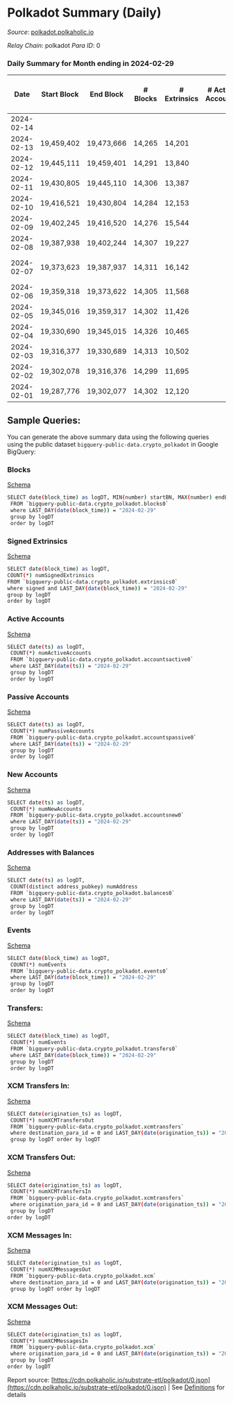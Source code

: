 # Polkadot Summary (Daily)

_Source_: [polkadot.polkaholic.io](https://polkadot.polkaholic.io)

*Relay Chain*: polkadot
*Para ID*: 0



### Daily Summary for Month ending in 2024-02-29


| Date    | Start Block | End Block | # Blocks | # Extrinsics | # Active Accounts | # Passive Accounts | # New Accounts | # Addresses | # Events  | # Transfers ($USD) | # XCM Transfers In ($USD) | # XCM Transfers Out ($USD) | # XCM In | # XCM Out | Issues |
|---------|-------------|-----------|----------|--------------|-------------------|--------------------|----------------|-------------|-----------|--------------------|---------------------------|----------------------------|----------|-----------|--------|
| 2024-02-14 |  |  |  |  |  |  |  |  |  |   |   |   |  |  |  |
| 2024-02-13 | 19,459,402 | 19,473,666 | 14,265 | 14,201 |  |  |  | 1,264,287 | 805,259 | 12,950 ($439.22) |   |   |  |  |  |
| 2024-02-12 | 19,445,111 | 19,459,401 | 14,291 | 13,840 |  |  |  | 1,263,279 | 790,746 | 13,132 ($414.03) |   |   |  |  |  |
| 2024-02-11 | 19,430,805 | 19,445,110 | 14,306 | 13,387 |  |  |  | 1,262,589 | 812,405 | 12,177 ($175,079.14) |   |   |  |  |  |
| 2024-02-10 | 19,416,521 | 19,430,804 | 14,284 | 12,153 |  |  |  | 1,261,855 | 783,410 | 11,336  |   |   |  |  |  |
| 2024-02-09 | 19,402,245 | 19,416,520 | 14,276 | 15,544 |  |  |  | 1,261,083 | 815,864 | 14,691 ($846,109.04) |   |   |  |  |  |
| 2024-02-08 | 19,387,938 | 19,402,244 | 14,307 | 19,227 |  |  |  | 1,261,750 | 829,264 | 13,071 ($25,237.22) |   |   |  |  |  |
| 2024-02-07 | 19,373,623 | 19,387,937 | 14,311 | 16,142 |  |  |  | 1,260,740 | 821,359 | 11,230 ($1,087,535.06) |   |   |  |  | 4 missing (0.03%) |
| 2024-02-06 | 19,359,318 | 19,373,622 | 14,305 | 11,568 |  |  |  | 1,260,057 | 783,028 | 10,644 ($1,262.96) |   |   |  |  |  |
| 2024-02-05 | 19,345,016 | 19,359,317 | 14,302 | 11,426 |  |  |  | 1,259,349 | 779,255 | 11,085  |   | 466 ($146.96) |  |  |  |
| 2024-02-04 | 19,330,690 | 19,345,015 | 14,326 | 10,465 |  |  |  | 1,258,755 | 766,831 | 9,794 ($13,812,846.97) |   | 460 ($28,021.06) |  |  |  |
| 2024-02-03 | 19,316,377 | 19,330,689 | 14,313 | 10,502 |  |  |  | 1,258,113 | 769,811 | 10,478 ($23,501,383.36) |   | 648 ($314,504.31) | 412 | 612 |  |
| 2024-02-02 | 19,302,078 | 19,316,376 | 14,299 | 11,695 |  |  |  | 1,257,472 | 779,327 | 10,986 ($41,140,494.26) |   | 649 ($1,212,680.11) | 555 | 726 |  |
| 2024-02-01 | 19,287,776 | 19,302,077 | 14,302 | 12,120 |  |  |  | 1,256,829 | 783,610 | 11,627 ($81,373,413.10) |   | 641 ($3,325,455.89) | 556 | 789 |  |

## Sample Queries:
You can generate the above summary data using the following queries using the public dataset `bigquery-public-data.crypto_polkadot` in Google BigQuery:


### Blocks 

[Schema](https://github.com/colorfulnotion/substrate-etl/blob/main/schema/blocks.json)

```bash
SELECT date(block_time) as logDT, MIN(number) startBN, MAX(number) endBN, COUNT(*) numBlocks 
 FROM `bigquery-public-data.crypto_polkadot.blocks0`  
 where LAST_DAY(date(block_time)) = "2024-02-29" 
 group by logDT 
 order by logDT
```

### Signed Extrinsics 

[Schema](https://github.com/colorfulnotion/substrate-etl/blob/main/schema/extrinsics.json)

```bash
SELECT date(block_time) as logDT, 
COUNT(*) numSignedExtrinsics 
FROM `bigquery-public-data.crypto_polkadot.extrinsics0`  
where signed and LAST_DAY(date(block_time)) = "2024-02-29" 
group by logDT 
order by logDT
```

### Active Accounts 

[Schema](https://github.com/colorfulnotion/substrate-etl/blob/main/schema/accountsactive.json)

```bash
SELECT date(ts) as logDT, 
 COUNT(*) numActiveAccounts 
 FROM `bigquery-public-data.crypto_polkadot.accountsactive0` 
 where LAST_DAY(date(ts)) = "2024-02-29" 
 group by logDT 
 order by logDT
```

### Passive Accounts 

[Schema](https://github.com/colorfulnotion/substrate-etl/blob/main/schema/accountspassive.json)

```bash
SELECT date(ts) as logDT, 
 COUNT(*) numPassiveAccounts 
 FROM `bigquery-public-data.crypto_polkadot.accountspassive0` 
 where LAST_DAY(date(ts)) = "2024-02-29" 
 group by logDT 
 order by logDT
```

### New Accounts 

[Schema](https://github.com/colorfulnotion/substrate-etl/blob/main/schema/accountsnew.json)

```bash
SELECT date(ts) as logDT, 
 COUNT(*) numNewAccounts 
 FROM `bigquery-public-data.crypto_polkadot.accountsnew0` 
 where LAST_DAY(date(ts)) = "2024-02-29" 
 group by logDT
 order by logDT
```

### Addresses with Balances 

[Schema](https://github.com/colorfulnotion/substrate-etl/blob/main/schema/balances.json)

```bash
SELECT date(ts) as logDT,
 COUNT(distinct address_pubkey) numAddress 
 FROM `bigquery-public-data.crypto_polkadot.balances0` 
 where LAST_DAY(date(ts)) = "2024-02-29" 
 group by logDT 
 order by logDT
```

### Events 

[Schema](https://github.com/colorfulnotion/substrate-etl/blob/main/schema/events.json)

```bash
SELECT date(block_time) as logDT, 
 COUNT(*) numEvents 
 FROM `bigquery-public-data.crypto_polkadot.events0` 
 where LAST_DAY(date(block_time)) = "2024-02-29" 
 group by logDT 
 order by logDT
```

### Transfers:

[Schema](https://github.com/colorfulnotion/substrate-etl/blob/main/schema/transfers.json)

```bash
SELECT date(block_time) as logDT, 
 COUNT(*) numEvents 
 FROM `bigquery-public-data.crypto_polkadot.transfers0` 
 where LAST_DAY(date(block_time)) = "2024-02-29" 
 group by logDT 
 order by logDT
```

### XCM Transfers In: 

[Schema](https://github.com/colorfulnotion/substrate-etl/blob/main/schema/xcmtransfers.json)

```bash
SELECT date(origination_ts) as logDT, 
 COUNT(*) numXCMTransfersOut 
 FROM `bigquery-public-data.crypto_polkadot.xcmtransfers` 
 where destination_para_id = 0 and LAST_DAY(date(origination_ts)) = "2024-02-29" 
 group by logDT order by logDT
```

### XCM Transfers Out: 

[Schema](https://github.com/colorfulnotion/substrate-etl/blob/main/schema/xcmtransfers.json)

```bash
SELECT date(origination_ts) as logDT, 
 COUNT(*) numXCMTransfersIn 
 FROM `bigquery-public-data.crypto_polkadot.xcmtransfers` 
 where origination_para_id = 0 and LAST_DAY(date(origination_ts)) = "2024-02-29" 
 group by logDT 
order by logDT
```

### XCM Messages In: 

[Schema](https://github.com/colorfulnotion/substrate-etl/blob/main/schema/xcm.json)

```bash
SELECT date(origination_ts) as logDT, 
 COUNT(*) numXCMMessagesOut 
 FROM `bigquery-public-data.crypto_polkadot.xcm` 
 where destination_para_id = 0 and LAST_DAY(date(origination_ts)) = "2024-02-29" 
 group by logDT order by logDT
```

### XCM Messages Out: 

[Schema](https://github.com/colorfulnotion/substrate-etl/blob/main/schema/xcm.json)

```bash
SELECT date(origination_ts) as logDT, 
 COUNT(*) numXCMMessagesIn 
 FROM `bigquery-public-data.crypto_polkadot.xcm` 
 where origination_para_id = 0 and LAST_DAY(date(origination_ts)) = "2024-02-29" 
 group by logDT 
order by logDT
```


Report source: [https://cdn.polkaholic.io/substrate-etl/polkadot/0.json](https://cdn.polkaholic.io/substrate-etl/polkadot/0.json) | See [Definitions](/DEFINITIONS.md) for details
